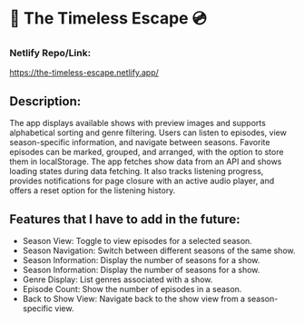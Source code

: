 



 # 🎵 The Timeless Escape 💿
 ### **Netlify Repo/Link**: 
  https://the-timeless-escape.netlify.app/

## Description:
The app displays available shows with preview images and supports alphabetical sorting and genre filtering. Users can listen to episodes, view season-specific information, and navigate between seasons. Favorite episodes can be marked, grouped, and arranged, with the option to store them in localStorage. The app fetches show data from an API and shows loading states during data fetching. It also tracks listening progress, provides notifications for page closure with an active audio player, and offers a reset option for the listening history.

## Features that I have to add in the future:
- Season View: Toggle to view episodes for a selected season.
- Season Navigation: Switch between different seasons of the same show.
- Season Information: Display the number of seasons for a show.
- Season Information: Display the number of seasons for a show.
- Genre Display: List genres associated with a show.
- Episode Count: Show the number of episodes in a season.
- Back to Show View: Navigate back to the show view from a season-specific view.
  
